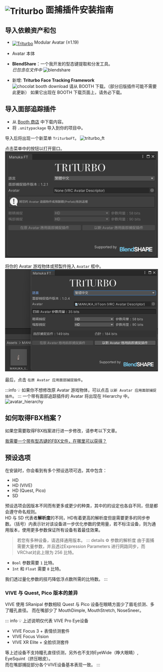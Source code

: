 # <img src="/triturbo_logo.png" alt="Triturbo" style="width: 32px; height: 32px; vertical-align: -4px; display: inline;"/> 面捕插件安装指南

## 导入依赖资产和包
- [<img src="/modular_avatar_icon.png" alt="Triturbo" style="width: 24px; height: 24px; vertical-align: -4px; display: inline;"/>](https://modular-avatar.nadena.dev/) Modular Avatar (≥1.19)
- Avatar 本体
- **BlendShare**：一个我开发的型态键提取和分发工具。\
*已包含在文件中*
![blendshare](/blendshare_unitypackage.png)


- 新增: **Triturbo Face Tracking Framework**\
   ![chocolat booth download](/chocolat_booth_download.png)
    请从 BOOTH 下载。（部分旧版插件可能不需要此更新）
    如果它出现在 BOOTH 下载页面上，请务必下载。

## 导入面部追踪插件
- 从 [Booth 商店](https://triturbo.booth.pm/) 中下载内容。
- 将 `.unitypackage` 导入到你的项目中。

导入后将出现一个新菜单 `TriturboFT`。
![triturbo_ft](/triturbo_ft.png)

点击菜单中的按钮以打开窗口。
![ft_window](./assets/ft_window.png)

将你的 Avatar 游戏物体或预製件拖入 `Avatar` 框中。
![ft_window](./assets/ft_window_avatar.png)

最后，点击 `在原 Avatar 应用面部捕捉插件`。

:::info
💡 如果你不想修改原 Avatar 游戏物体，可以点击 `以新 Avatar 应用面部捕捉插件`。
:::
一个带有面部追踪插件的 Avatar 将出现在 Hierarchy 中。
![avatar_hierarchy](/avatar_hierarchy.png)

## 如何取得FBX档案？
如果您需要取得FBX档案进行进一步修改，请参考以下文章。

[我需要一个带有型态键的FBX文件，在哪里可以获得？](./blendshare)


## 预设选项
在安装时，你会看到有多个预设选项可选，其中包含：
- HD
- HD (VIVE)
- HD (Quest, Pico)
- SD

预设选项会因版本不同而有更多或更少的种类，其中的的设定也各自不同，但是都会遵守命名规则。\
HD 与 SD 代表者**解析度**的不同，HD有着更高的解析度但是需要更多的同步参数。（括号）内表示针对该设备进一步优化参数的使用量，若不标注设备，则为通用版本，使用更多参数保证所有设备有着最佳效果。
> 若您有多种设备，请选择通用版本。
::: details ⚙ 参数的解析度
由于面捕需要大量参数，并且透过Expression Parameters 进行网路同步，而VRChat对此上限为 256 比特。

- `Bool` 参数需要 `1` 比特。
- `Int` 和 `Float` 需要 `8` 比特。

我们透过量化参数的技巧降低浮点数所需的比特数。
:::


### VIVE 与 Quest, Pico 版本的差异

VIVE 使用 SRanipal 参数相较 Quest 与 Pico 设备在眼睛方面少了眉毛侦测、多了瞳孔直径。
而在嘴部少了 MouthDimple, MouthStretch, NoseSneer。

::: info 💡 上述说明仅代表 VIVE Pro Eye设备
- VIVE Focus 3 +  表情侦测套件
- VIVE Focus Vision
- VIVE XR Elite + 全脸侦测套件

等上述设备不支持瞳孔直径侦测，另外也不支持EyeWide（睁大眼睛）, EyeSquint（挤压眼皮）。\
而在嘴部捕捉部分各个VIVE设备基本表现一致。
:::